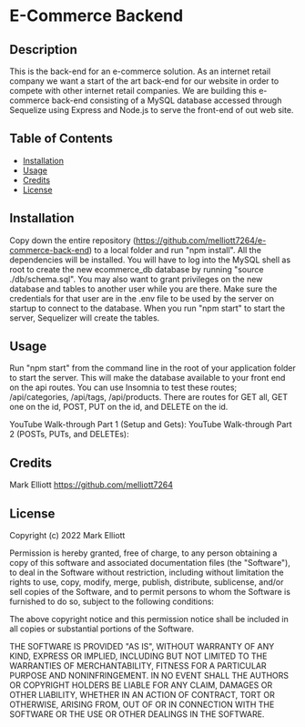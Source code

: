 # E-Commerce Backend

## Description

This is the back-end for an e-commerce solution.  As an internet retail company we want a start of the art back-end for our website in order to compete with other internet retail companies. We are building this e-commerce back-end consisting of a MySQL database accessed through Sequelize using Express and Node.js to serve the front-end of out web site.


## Table of Contents

- [Installation](#installation)
- [Usage](#usage)
- [Credits](#credits)
- [License](#license)

## Installation

Copy down the entire repository (https://github.com/melliott7264/e-commerce-back-end) to a local folder and run "npm install".   All the dependencies will be installed.  You will have to log into the MySQL shell as root to create the new ecommerce_db database by running "source ./db/schema.sql".  You may also want to grant privileges on the new database and tables to another user while you are there.   Make sure the credentials for that user are in the .env file to be used by the server on startup to connect to the database.  When you run "npm start" to start the server, Sequelizer will create the tables. 

## Usage

Run "npm start" from the command line in the root of your application folder to start the server.   This will make the database available to your front end on the api routes.  You can use Insomnia to test these routes; /api/categories, /api/tags, /api/products.   There are routes for GET all, GET one on the id, POST, PUT on the id, and DELETE on the id.

YouTube Walk-through Part 1 (Setup and Gets):
YouTube Walk-through Part 2 (POSTs, PUTs, and DELETEs):


## Credits

Mark Elliott  https://github.com/melliott7264



## License

Copyright (c) 2022 Mark Elliott

Permission is hereby granted, free of charge, to any person obtaining a copy
of this software and associated documentation files (the "Software"), to deal
in the Software without restriction, including without limitation the rights
to use, copy, modify, merge, publish, distribute, sublicense, and/or sell
copies of the Software, and to permit persons to whom the Software is
furnished to do so, subject to the following conditions:

The above copyright notice and this permission notice shall be included in all
copies or substantial portions of the Software.

THE SOFTWARE IS PROVIDED "AS IS", WITHOUT WARRANTY OF ANY KIND, EXPRESS OR
IMPLIED, INCLUDING BUT NOT LIMITED TO THE WARRANTIES OF MERCHANTABILITY,
FITNESS FOR A PARTICULAR PURPOSE AND NONINFRINGEMENT. IN NO EVENT SHALL THE
AUTHORS OR COPYRIGHT HOLDERS BE LIABLE FOR ANY CLAIM, DAMAGES OR OTHER
LIABILITY, WHETHER IN AN ACTION OF CONTRACT, TORT OR OTHERWISE, ARISING FROM,
OUT OF OR IN CONNECTION WITH THE SOFTWARE OR THE USE OR OTHER DEALINGS IN THE
SOFTWARE.

